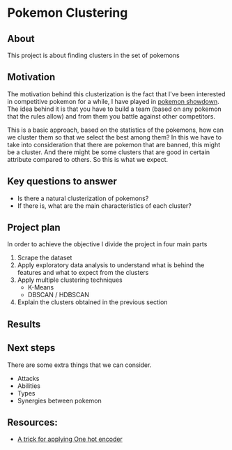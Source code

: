 # Pokemon Clustering
## About
This project is about finding clusters in the set of pokemons

## Motivation
The motivation behind this clusterization is the fact that I've been interested in competitive pokemon for a while, I have played in [pokemon showdown](https://pokemonshowdown.com/). The idea behind it is that you have to build a team (based on any pokemon that the rules allow) and from them you battle against other competitors.

This is a basic approach, based on the statistics of the pokemons, how can we cluster them so that we select the best among them? In this we have to take into consideration that there are pokemon that are banned, this might be a cluster. And there might be some clusters that are good in certain attribute compared to others. So this is what we expect.

## Key questions to answer
- Is there a natural clusterization of pokemons?
- If there is, what are the main characteristics of each cluster?

## Project plan
In order to achieve the objective I divide the project in four main parts
1. Scrape the dataset
2. Apply exploratory data analysis to understand what is behind the features and what to expect from the clusters
3. Apply multiple clustering techniques
    - K-Means
    - DBSCAN / HDBSCAN
4. Explain the clusters obtained in the previous section

## Results

## Next steps
There are some extra things that we can consider.
- Attacks
- Abilities
- Types
- Synergies between pokemon

## Resources:
- [A trick for applying One hot encoder](https://stackoverflow.com/questions/58101126/using-scikit-learn-onehotencoder-with-a-pandas-dataframe)
